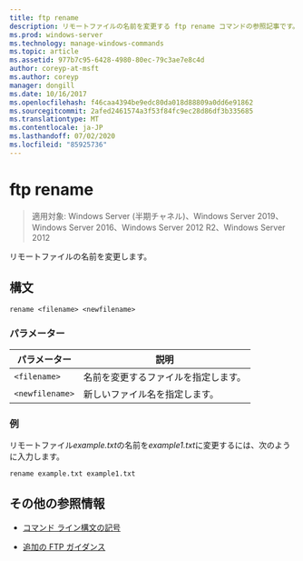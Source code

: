 ```yaml
---
title: ftp rename
description: リモートファイルの名前を変更する ftp rename コマンドの参照記事です。
ms.prod: windows-server
ms.technology: manage-windows-commands
ms.topic: article
ms.assetid: 977b7c95-6428-4980-80ec-79c3ae7e8c4d
author: coreyp-at-msft
ms.author: coreyp
manager: dongill
ms.date: 10/16/2017
ms.openlocfilehash: f46caa4394be9edc80da018d88809a0dd6e91862
ms.sourcegitcommit: 2afed2461574a3f53f84fc9ec28d86df3b335685
ms.translationtype: MT
ms.contentlocale: ja-JP
ms.lasthandoff: 07/02/2020
ms.locfileid: "85925736"
---
```

# <a name="ftp-rename"></a>ftp rename

> 適用対象: Windows Server (半期チャネル)、Windows Server 2019、Windows Server 2016、Windows Server 2012 R2、Windows Server 2012

リモートファイルの名前を変更します。

## <a name="syntax"></a>構文

```
rename <filename> <newfilename>
```

### <a name="parameters"></a>パラメーター

| パラメーター | 説明 |
| --------- | ----------- |
| `<filename>` | 名前を変更するファイルを指定します。 |
| `<newfilename>` | 新しいファイル名を指定します。 |

### <a name="examples"></a>例

リモートファイル*example.txt*の名前を*example1.txt*に変更するには、次のように入力します。

```
rename example.txt example1.txt
```

## <a name="additional-references"></a>その他の参照情報

- [コマンド ライン構文の記号](command-line-syntax-key.md)

- [追加の FTP ガイダンス](https://docs.microsoft.com/previous-versions/orphan-topics/ws.10/cc756013(v=ws.10))
